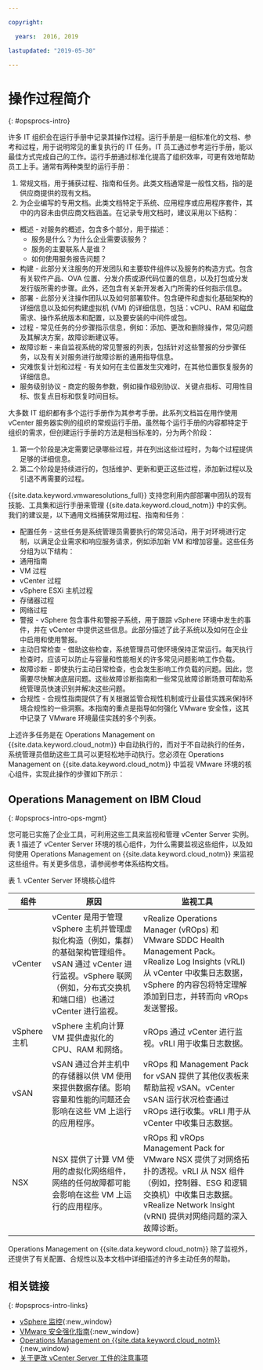```yaml
---

copyright:

  years:  2016, 2019

lastupdated: "2019-05-30"

---
```


# 操作过程简介
{: #opsprocs-intro}

许多 IT 组织会在运行手册中记录其操作过程。运行手册是一组标准化的文档、参考和过程，用于说明常见的重复执行的 IT 任务。IT 员工通过参考运行手册，能以最佳方式完成自己的工作。运行手册通过标准化提高了组织效率，可更有效地帮助员工上手。通常有两种类型的运行手册：

1. 常规文档，用于捕获过程、指南和任务。此类文档通常是一般性文档，指的是供应商提供的现有文档。
2. 为企业编写的专用文档。此类文档特定于系统、应用程序或应用程序套件，其中的内容未由供应商文档涵盖。在记录专用文档时，建议采用以下结构：

 * 概述 - 对服务的概述，包含多个部分，用于描述：
    * 服务是什么？为什么企业需要该服务？
    * 服务的主要联系人是谁？
    * 如何使用服务报告问题？
 * 构建 - 此部分关注服务的开发团队和主要软件组件以及服务的构造方式。包含有关软件产品、OVA 位置、分发介质或源代码位置的信息，以及打包或分发发行版所需的步骤。此外，还包含有关新开发者入门所需的任何指示信息。
 * 部署 - 此部分关注操作团队以及如何部署软件。包含硬件和虚拟化基础架构的详细信息以及如何构建虚拟机 (VM) 的详细信息，包括：vCPU、RAM 和磁盘需求、操作系统版本和配置，以及要安装的中间件或包。
 * 过程 - 常见任务的分步骤指示信息，例如：添加、更改和删除操作，常见问题及其解决方案，故障诊断建议等。
 * 故障诊断 - 来自监视系统的常见警报的列表，包括针对这些警报的分步骤任务，以及有关对服务进行故障诊断的通用指导信息。
 * 灾难恢复计划和过程 - 有关如何在主位置发生灾难时，在其他位置恢复服务的详细信息。
 * 服务级别协议 - 商定的服务参数，例如操作级别协议、关键点指标、可用性目标、恢复点目标和恢复时间目标。

大多数 IT 组织都有多个运行手册作为其参考手册。此系列文档旨在用作使用 vCenter 服务器实例的组织的常规运行手册。虽然每个运行手册的内容都特定于组织的需求，但创建运行手册的方法是相当标准的，分为两个阶段：

1. 第一个阶段是决定需要记录哪些过程，并在列出这些过程时，为每个过程提供足够的详细信息。
2. 第二个阶段是持续进行的，包括维护、更新和更正这些过程，添加新过程以及引退不再需要的过程。

{{site.data.keyword.vmwaresolutions_full}} 支持您利用内部部署中团队的现有技能、工具集和运行手册来管理 {{site.data.keyword.cloud_notm}} 中的实例。我们的建议是，以下通用文档捕获常用过程、指南和任务：

* 配置任务 - 这些任务是系统管理员需要执行的常见活动，用于对环境进行定制，以满足企业需求和响应服务请求，例如添加新 VM 和增加容量。这些任务分组为以下结构：
 * 通用指南
 * VM 过程
 * vCenter 过程
 * vSphere ESXi 主机过程
 * 存储器过程
 * 网络过程
* 警报 - vSphere 包含事件和警报子系统，用于跟踪 vSphere 环境中发生的事件，并在 vCenter 中提供这些信息。此部分描述了此子系统以及如何在企业中启用和使用警报。
* 主动日常检查 - 借助这些检查，系统管理员可使环境保持正常运行。每天执行检查时，应该可以防止与容量和性能相关的许多常见问题影响工作负载。
* 故障诊断 - 即使执行主动日常检查，也会发生影响工作负载的问题。因此，您需要尽快解决底层问题。这些故障诊断指南和一些常见故障诊断场景可帮助系统管理员快速识别并解决这些问题。
* 合规性 - 合规性指南提供了有关根据监管合规性机制或行业最佳实践来保持环境合规性的一些洞察。本指南的重点是指导如何强化 VMware 安全性，这其中记录了 VMware 环境最佳实践的多个列表。

上述许多任务是在 Operations Management on {{site.data.keyword.cloud_notm}} 中自动执行的，而对于不自动执行的任务，系统管理员借助这些工具可以更轻松地手动执行。您必须在 Operations Management on {{site.data.keyword.cloud_notm}} 中监视 VMware 环境的核心组件，实现此操作的步骤如下所示：

## Operations Management on IBM Cloud
{: #opsprocs-intro-ops-mgmt}

您可能已实施了企业工具，可利用这些工具来监视和管理 vCenter Server 实例。表 1 描述了 vCenter Server 环境的核心组件，为什么需要监视这些组件，以及如何使用 Operations Management on {{site.data.keyword.cloud_notm}} 来监视这些组件。有关更多信息，请参阅参考体系结构文档。

表 1. vCenter Server 环境核心组件

|组件|原因|监视工具|
|---|---|---|
|vCenter|vCenter 是用于管理 vSphere 主机并管理虚拟化构造（例如，集群）的基础架构管理组件。vSAN 通过 vCenter 进行监视。vSphere 联网（例如，分布式交换机和端口组）也通过 vCenter 进行监视。| vRealize Operations Manager (vROps) 和 VMware SDDC Health Management Pack。vRealize Log Insights (vRLI) 从 vCenter 中收集日志数据，vSphere 的内容包将特定理解添加到日志，并转而向 vROps 发送警报。|
|vSphere 主机|vSphere 主机向计算 VM 提供虚拟化的 CPU、RAM 和网络。|vROps 通过 vCenter 进行监视。vRLI 用于收集日志数据。|
|vSAN|vSAN 通过合并主机中的存储器以供 VM 使用来提供数据存储。影响容量和性能的问题还会影响在这些 VM 上运行的应用程序。|vROps 和 Management Pack for vSAN 提供了其他仪表板来帮助监视 vSAN。vCenter vSAN 运行状况检查通过 vROps 进行收集。vRLI 用于从 vCenter 中收集日志数据。|
|NSX| NSX 提供了计算 VM 使用的虚拟化网络组件，网络的任何故障都可能会影响在这些 VM 上运行的应用程序。|vROps 和 vROps Management Pack for VMware NSX 提供了对网络拓扑的透视。vRLI 从 NSX 组件（例如，控制器、ESG 和逻辑交换机）中收集日志数据。vRealize Network Insight (vRNI) 提供对网络问题的深入故障诊断。|

Operations Management on {{site.data.keyword.cloud_notm}} 除了监视外，还提供了有关配置、合规性以及本文档中详细描述的许多主动任务的帮助。


## 相关链接
{: #opsprocs-intro-links}

* [vSphere 监控](https://docs.vmware.com/en/VMware-vSphere/6.7/com.vmware.vsphere.monitoring.doc/GUID-A8B06BE0-E5FC-435C-B12F-A31618B21E2C.html){:new_window}
* [VMware 安全强化指南](https://www.vmware.com/uk/security/hardening-guides.html){:new_window}
* [Operations Management on {{site.data.keyword.cloud_notm}}](/docs/services/vmwaresolutions/services?topic=vmware-solutions-opsmgmt-intro){:new_window}
* [关于更改 vCenter Server 工件的注意事项](/docs/services/vmwaresolutions?topic=vmware-solutions-vcenter_chg_impact#vcenter_chg_impact)
